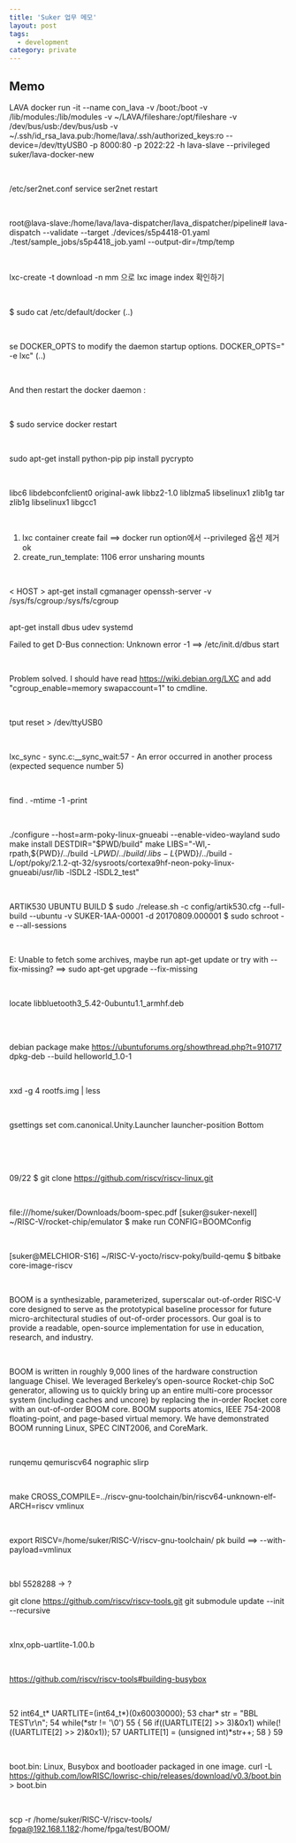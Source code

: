 ```yaml
---
title: 'Suker 업무 메모'
layout: post
tags:
  - development
category: private
---
```

## Memo

 LAVA
	docker run -it --name con_lava -v /boot:/boot -v /lib/modules:/lib/modules -v ~/LAVA/fileshare:/opt/fileshare -v /dev/bus/usb:/dev/bus/usb -v ~/.ssh/id_rsa_lava.pub:/home/lava/.ssh/authorized_keys:ro --device=/dev/ttyUSB0 -p 8000:80 -p 2022:22 -h lava-slave --privileged suker/lava-docker-new

<br>

/etc/ser2net.conf
service ser2net restart

<br>

root@lava-slave:/home/lava/lava-dispatcher/lava_dispatcher/pipeline# lava-dispatch --validate --target ./devices/s5p4418-01.yaml ./test/sample_jobs/s5p4418_job.yaml --output-dir=/tmp/temp

<br>

lxc-create -t download -n mm 으로 lxc image index 확인하기

<br>

$ sudo cat /etc/default/docker
(..)

<br>

se DOCKER_OPTS to modify the daemon startup options.
DOCKER_OPTS=" -e lxc"
(..)

<br>

And then restart the docker daemon :

<br>

$ sudo service docker restart

<br>

sudo apt-get install python-pip
pip install pycrypto

<br>

libc6 libdebconfclient0  original-awk  libbz2-1.0 liblzma5 libselinux1  zlib1g  tar   zlib1g   libselinux1   libgcc1  

<br>

1) lxc container create fail ==>  docker run option에서 --privileged 옵션 제거 ok
2) create_run_template: 1106 error unsharing mounts

<br>

< HOST >
apt-get install cgmanager openssh-server
-v /sys/fs/cgroup:/sys/fs/cgroup

<br>

<DOCKER>
apt-get install dbus udev systemd

<br>

Failed to get D-Bus connection: Unknown error -1 ==> /etc/init.d/dbus start

<br>

Problem solved. I should have read https://wiki.debian.org/LXC and add "cgroup_enable=memory swapaccount=1" to cmdline.

<br>

tput reset > /dev/ttyUSB0

<br>

lxc_sync - sync.c:__sync_wait:57 - An error occurred in another process (expected sequence number 5)

<br>

find . -mtime -1 -print

<br>

./configure --host=arm-poky-linux-gnueabi --enable-video-wayland
sudo make install DESTDIR="$PWD/build"
make LIBS="-Wl,-rpath,${PWD}/../build -L${PWD}/../build/.libs -L${PWD}/../build -L/opt/poky/2.1.2-qt-32/sysroots/cortexa9hf-neon-poky-linux-gnueabi/usr/lib -lSDL2 -lSDL2_test"

<br>

ARTIK530 UBUNTU BUILD
$ sudo ./release.sh -c config/artik530.cfg --full-build --ubuntu -v SUKER-1AA-00001 -d 20170809.000001
$ sudo schroot -e --all-sessions

<br>

E: Unable to fetch some archives, maybe run apt-get update or try with --fix-missing? ==> sudo apt-get upgrade --fix-missing

<br>

locate libbluetooth3_5.42-0ubuntu1.1_armhf.deb

<br>
<br>

debian package make
https://ubuntuforums.org/showthread.php?t=910717
dpkg-deb --build helloworld_1.0-1

<br>

xxd -g 4 rootfs.img | less

<br>

gsettings set com.canonical.Unity.Launcher launcher-position Bottom

<br>
<br>
<br>


09/22
$ git clone https://github.com/riscv/riscv-linux.git

<br>

file:///home/suker/Downloads/boom-spec.pdf
[suker@suker-nexell] ~/RISC-V/rocket-chip/emulator
$ make run CONFIG=BOOMConfig

<br>

[suker@MELCHIOR-S16] ~/RISC-V-yocto/riscv-poky/build-qemu
$ bitbake core-image-riscv

<br>

BOOM is a synthesizable, parameterized, superscalar out-of-order RISC-V core designed to serve as the prototypical baseline processor for future micro-architectural 
studies of out-of-order processors. Our goal is to provide a readable, open-source implementation for use in education, research, and industry.

<br>

BOOM is written in roughly 9,000 lines of the hardware construction language Chisel. We leveraged Berkeley’s open-source Rocket-chip SoC generator, allowing us to 
quickly bring up an entire multi-core processor system (including caches and uncore) by replacing the in-order Rocket core with an out-of-order BOOM core. BOOM 
supports atomics, IEEE 754-2008 floating-point, and page-based virtual memory. We have demonstrated BOOM running Linux, SPEC CINT2006, and CoreMark.

<br>

runqemu qemuriscv64 nographic slirp

<br>

make CROSS_COMPILE=../riscv-gnu-toolchain/bin/riscv64-unknown-elf- ARCH=riscv vmlinux

<br>

export RISCV=/home/suker/RISC-V/riscv-gnu-toolchain/
pk build ==> --with-payload=vmlinux

<br>

bbl 5528288 -> ?

git clone https://github.com/riscv/riscv-tools.git
git submodule update --init --recursive

<br>

xlnx,opb-uartlite-1.00.b

<br>

https://github.com/riscv/riscv-tools#building-busybox

<br>

 52   int64_t* UARTLITE=(int64_t*)(0x60030000);
 53   char* str = "BBL TEST\r\n";
 54   while(*str != '\0')
 55   {
 56        if((UARTLITE[2] >> 3)&0x1) while(!((UARTLITE[2] >> 2)&0x1));
 57        UARTLITE[1] = (unsigned int)*str++;
 58   }
 59 


<br>


boot.bin: Linux, Busybox and bootloader packaged in one image.
curl -L https://github.com/lowRISC/lowrisc-chip/releases/download/v0.3/boot.bin > boot.bin

<br>

scp -r /home/suker/RISC-V/riscv-tools/ fpga@192.168.1.182:/home/fpga/test/BOOM/